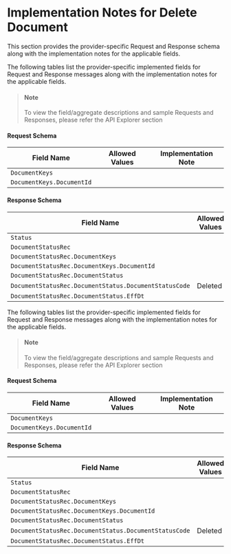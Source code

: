# Implementation Notes for Delete Document
This section provides the provider-specific Request and Response schema along with the implementation notes for the applicable fields.
<!-- 
type: tab 
titles: Director, Nautilus
-->


The following tables list the provider-specific implemented fields for Request and Response messages along with the implementation notes for the applicable fields. 


<!-- theme: info -->
> #### Note
> 
> To view the field/aggregate descriptions and sample Requests and Responses, please refer the API Explorer section


#### Request Schema
|Field Name|Allowed Values|Implementation Note|
|----|----|----|
|`DocumentKeys`||  |
|`DocumentKeys.DocumentId`||  |
#### Response Schema
|Field Name|Allowed Values|Implementation Note|
|----|----|----|
|`Status`||  |
|`DocumentStatusRec`||  |
|`DocumentStatusRec.DocumentKeys`||  |
|`DocumentStatusRec.DocumentKeys.DocumentId`||  |
|`DocumentStatusRec.DocumentStatus`||  |
|`DocumentStatusRec.DocumentStatus.DocumentStatusCode`|Deleted|  |
|`DocumentStatusRec.DocumentStatus.EffDt`||  |

<!-- type: tab -->

The following tables list the provider-specific implemented fields for Request and Response messages along with the implementation notes for the applicable fields. 


<!-- theme: info -->
> #### Note
> 
> To view the field/aggregate descriptions and sample Requests and Responses, please refer the API Explorer section


#### Request Schema
|Field Name|Allowed Values|Implementation Note|
|----|----|----|
|`DocumentKeys`||  |
|`DocumentKeys.DocumentId`||  |
#### Response Schema
|Field Name|Allowed Values|Implementation Note|
|----|----|----|
|`Status`||  |
|`DocumentStatusRec`||  |
|`DocumentStatusRec.DocumentKeys`||  |
|`DocumentStatusRec.DocumentKeys.DocumentId`||  |
|`DocumentStatusRec.DocumentStatus`||  |
|`DocumentStatusRec.DocumentStatus.DocumentStatusCode`|Deleted|  |
|`DocumentStatusRec.DocumentStatus.EffDt`||  |
<!-- type: tab-end -->
